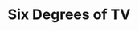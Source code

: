 ---
inProgress: false
title: Six Degrees of TV
description: Six Degrees of Kevin Bacon-style game that allows you to choose a starting and target actor from a TV show database.
img_alt: screenshot of Six Degrees of TV project
link: https://github.com/etiry/six-degrees
tags: ['React', 'ReduxToolkit', 'Bootstrap']
---